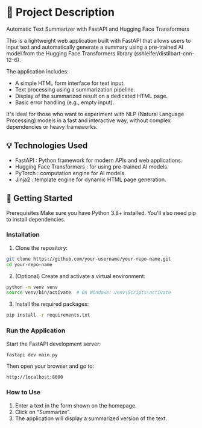 # 📝 Project Description
Automatic Text Summarizer with FastAPI and Hugging Face Transformers

This is a lightweight web application built with FastAPI that allows users to input text and automatically generate a summary using a pre-trained AI model from the Hugging Face Transformers library (sshleifer/distilbart-cnn-12-6).

The application includes:

 - A simple HTML form interface for text input.
 - Text processing using a summarization pipeline.
 - Display of the summarized result on a dedicated HTML page.
 - Basic error handling (e.g., empty input).
   
It's ideal for those who want to experiment with NLP (Natural Language Processing) models in a fast and interactive way, without complex dependencies or heavy frameworks.

## 💡 Technologies Used
  - FastAPI : Python framework for modern APIs and web applications.
  - Hugging Face Transformers : for using pre-trained AI models.
  - PyTorch : computation engine for AI models.
  - Jinja2 : template engine for dynamic HTML page generation.

## 🚀 Getting Started
Prerequisites
Make sure you have Python 3.8+ installed. You'll also need pip to install dependencies.

### Installation

  1. Clone the repository:
   ```bash
   git clone https://github.com/your-username/your-repo-name.git
   cd your-repo-name
   ```

  2. (Optional) Create and activate a virtual environment:
   ```bash
   python -m venv venv
   source venv/bin/activate  # On Windows: venv\Scripts\activate
   ```

  3. Install the required packages:
   ```bash
   pip install -r requirements.txt
   ```

### Run the Application

Start the FastAPI development server:
```bash
fastapi dev main.py
```

Then open your browser and go to:
```
http://localhost:8000
```

### How to Use

1. Enter a text in the form shown on the homepage.
2. Click on "Summarize".
3. The application will display a summarized version of the text.
